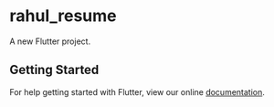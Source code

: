 # rahul_resume

A new Flutter project.

## Getting Started

For help getting started with Flutter, view our online
[documentation](https://flutter.io/).
